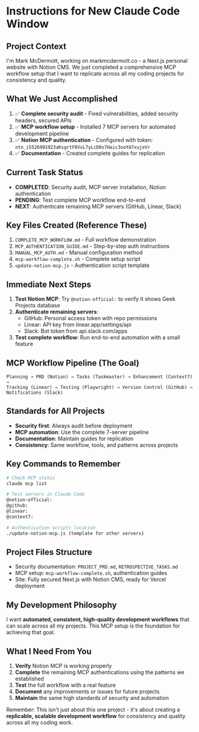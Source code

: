# Instructions for New Claude Code Window

## Project Context
I'm Mark McDermott, working on markmcdermott.co - a Next.js personal website with Notion CMS. We just completed a comprehensive MCP workflow setup that I want to replicate across all my coding projects for consistency and quality.

## What We Just Accomplished
1. ✅ **Complete security audit** - Fixed vulnerabilities, added security headers, secured APIs
2. ✅ **MCP workflow setup** - Installed 7 MCP servers for automated development pipeline
3. ✅ **Notion MCP authentication** - Configured with token: `ntn_i5526901923aKsgrtF0VvL7yLcD0s7Haic3ooYA7xujeVr`
4. ✅ **Documentation** - Created complete guides for replication

## Current Task Status
- **COMPLETED**: Security audit, MCP server installation, Notion authentication
- **PENDING**: Test complete MCP workflow end-to-end
- **NEXT**: Authenticate remaining MCP servers (GitHub, Linear, Slack)

## Key Files Created (Reference These)
1. `COMPLETE_MCP_WORKFLOW.md` - Full workflow demonstration
2. `MCP_AUTHENTICATION_GUIDE.md` - Step-by-step auth instructions  
3. `MANUAL_MCP_AUTH.md` - Manual configuration method
4. `mcp-workflow-complete.sh` - Complete setup script
5. `update-notion-mcp.js` - Authentication script template

## Immediate Next Steps
1. **Test Notion MCP**: Try `@notion-official:` to verify it shows Geek Projects database
2. **Authenticate remaining servers**:
   - GitHub: Personal access token with repo permissions
   - Linear: API key from linear.app/settings/api  
   - Slack: Bot token from api.slack.com/apps
3. **Test complete workflow**: Run end-to-end automation with a small feature

## MCP Workflow Pipeline (The Goal)
```
Planning → PRD (Notion) → Tasks (Taskmaster) → Enhancement (Context7) → 
Tracking (Linear) → Testing (Playwright) → Version Control (GitHub) → 
Notifications (Slack)
```

## Standards for All Projects
- **Security first**: Always audit before deployment
- **MCP automation**: Use the complete 7-server pipeline
- **Documentation**: Maintain guides for replication
- **Consistency**: Same workflow, tools, and patterns across projects

## Key Commands to Remember
```bash
# Check MCP status
claude mcp list

# Test servers in Claude Code
@notion-official:
@github:
@linear: 
@context7:

# Authentication scripts location
./update-notion-mcp.js (template for other servers)
```

## Project Files Structure
- Security documentation: `PROJECT_PRD.md`, `RETROSPECTIVE_TASKS.md`
- MCP setup: `mcp-workflow-complete.sh`, authentication guides
- Site: Fully secured Next.js with Notion CMS, ready for Vercel deployment

## My Development Philosophy
I want **automated, consistent, high-quality development workflows** that can scale across all my projects. This MCP setup is the foundation for achieving that goal.

## What I Need From You
1. **Verify** Notion MCP is working properly
2. **Complete** the remaining MCP authentications using the patterns we established
3. **Test** the full workflow with a real feature
4. **Document** any improvements or issues for future projects
5. **Maintain** the same high standards of security and automation

Remember: This isn't just about this one project - it's about creating a **replicable, scalable development workflow** for consistency and quality across all my coding work.